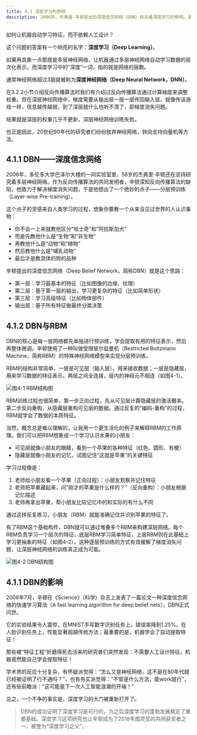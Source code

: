 ```yaml
---
title: 4.1 深度学习的黎明
description: 2006年，杰弗里·辛顿提出的深度信念网络（DBN）标志着深度学习的黎明。通过创新的“分层预训练”方法和受限玻尔兹曼机（RBM），该技术有效克服了长期困扰深层神经网络的梯度消失问题。这一突破使得机器能够自动从数据中学习和提取特征，不再依赖繁琐的人工特征工程，从而重新开启了深度学习的大门。
---
```


如何让机器自动学习特征，而不依赖人工设计？

这个问题的答案有一个响亮的名字：**深度学习（Deep Learning）**。

如果再具象一点那就是多层神经网络，让机器通过多层神经网络自动学习数据的层次化表示。而深度学习中的“深度”一词，指的就是网络的层数。

通常神经网络超过3层就被称为**深度神经网络（Deep Neural Network，DNN）**。

在3.2.2小节介绍反向传播算法时我们有介绍过反向传播算法通过计算梯度来调整权重。但在深层神经网络中，梯度需要从输出层一层一层传回输入层，就像传话游戏一样，信息越传越弱，到了深层就什么也听不清了，即梯度消失问题。

结果就是深层的权重几乎不更新，深层神经网络训练失败。

也正是因此，20世纪90年代的研究者们纷纷放弃神经网络，转向支持向量机等方法。


## 4.1.1 DBN——深度信念网络

2006年，多伦多大学巴泽尔大楼的一间实验室里，58岁的杰弗里·辛顿还在坚持研究着多层神经网络。作为反向传播算法的共同发明者，辛顿深知反向传播算法的缺陷，他致力于解决梯度消失问题，于是他想出了一个绝妙的点子——分层预训练（Layer-wise Pre-training）。

这个点子的灵感来自人类学习的过程，想象你要教一个从来没见过世界的人认识事物：

- 你不会一上来就教他区分“哈士奇”和“阿拉斯加犬”
- 而是先教他什么是“生物”和“非生物”
- 再教他什么是“动物”和“植物”
- 然后教他什么是“哺乳动物”
- 最后才是教具体的狗的品种

辛顿提出的深度信念网络（Deep Belief Network，简称DBN）就是这个思路：

- 第一层：学习最基本的特征（比如图像的边缘、纹理）
- 第二层：基于第一层的输出，学习更复杂的特征（比如简单形状）
- 第三层：学习高级特征（比如物体部件）
- 输出层：基于所有特征做最终分类决策

## 4.1.2 DBN与RBM

DBN的核心是每一层网络都先单独进行预训练，学会提取有用的特征表示，然后再整体微调。辛顿使用了一种叫做受限玻尔兹曼机（Restricted Boltzmann Machine，简称RBM）的特殊神经网络模型来实现分层预训练。

RBM的结构非常简单，一层是可见层（输入层），用来接收数据；一层是隐藏层，用来学习数据的特征表示。两层之间全连接，层内的神经元不相连（如图4-1）。

![图4-1 RBM结构图](https://cdn.isboyjc.com/ai-evolution/1756137665626.png)

RBM训练过程也很简单，第一步正向过程，先从可见层计算隐藏层的激活概率。第二步反向重构，从隐藏层重构可见层的数据。通过反复的“编码-重构”的过程，RBM就学会了数据的本质特征。

当然，概念总是难以理解的，让我用一个更生活化的例子来解释RBM的工作原理。我们可以把RBM想象成一个学习认识水果的小朋友：

- 可见层就像小朋友的眼睛，看到一个苹果的各种特征（红色、圆形、有梗）
- 隐藏层就像小朋友的记忆，试图记住“这就是苹果”的关键特征

学习过程像是：

1. 老师给小朋友看一个苹果（正向过程）：小朋友观察并记住特征
2. 老师把苹果藏起来，问“刚才的苹果是什么样的？”（反向重构）：小朋友根据记忆描述
3. 老师再拿出苹果，帮小朋友比较记忆中的和实际的有什么不同

通过这样反复练习，小朋友（RBM）就能准确记住并识别苹果的特征了。

有了RBM这个基础构件，DBN就可以通过堆叠多个RBM来构建深层网络。每个RBM负责学习一个层次的特征，底层RBM学习简单特征，上层RBM则在此基础上学习更抽象的特征（如图4-2）。这种逐层预训练的方式有效缓解了梯度消失问题，让深层神经网络的训练真正成为可能。

![图4-2 DBN结构图](https://cdn.isboyjc.com/ai-evolution/1756137689860.png)


## 4.1.1 DBN的影响

2006年7月，辛顿在《Science》（科学）杂志上发表了一篇论文一种深度信念网络的快速学习算法（A fast learning algorithm for deep belief nets），DBN正式问世。

它的实验结果令人震惊，在MNIST手写数字识别任务上，错误率降到1.25%。在人脸识别任务上，性能显著超越传统方法；最重要的是，机器学会了自动提取特征！

那些被“特征工程”折磨得死去活来的研究者们突然发现：不需要人工设计特征，机器竟然能自己学会提取特征！

学术界的反应十分复杂，有怀疑派觉得：“怎么又是神经网络，这不是在80年代就已经被证明了行不通吗？“，也有务实派觉得：“不管是什么方法，能work就行”，还有些前瞻派：“这可能是下一次人工智能浪潮的开端！”

总之，一个不争的事实是，深度学习的大门被重新打开了。

> DBN的成功证明了深度学习是可行的，为之后深度学习的蓬勃发展奠定了重要基础。深度学习这项研究也让辛顿成为了2018年图灵奖的共同获奖者之一，被誉为“深度学习之父”。